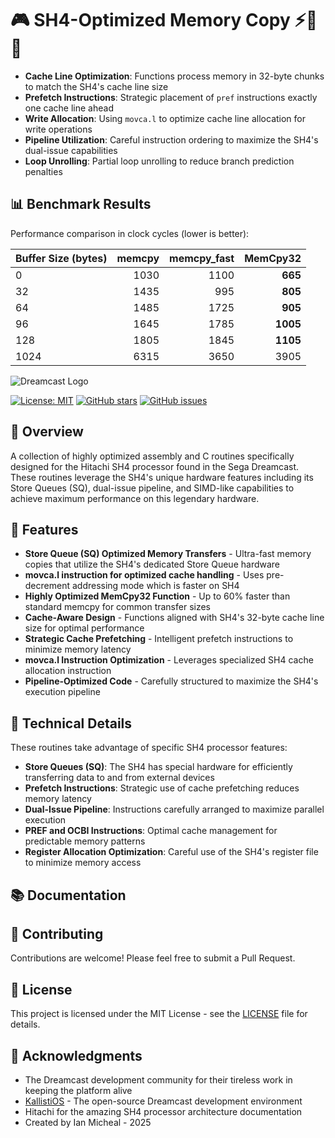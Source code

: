 # 🎮 SH4-Optimized Memory Copy ⚡🧠🔧

- **Cache Line Optimization**: Functions process memory in 32-byte chunks to match the SH4's cache line size
- **Prefetch Instructions**: Strategic placement of `pref` instructions exactly one cache line ahead
- **Write Allocation**: Using `movca.l` to optimize cache line allocation for write operations
- **Pipeline Utilization**: Careful instruction ordering to maximize the SH4's dual-issue capabilities
- **Loop Unrolling**: Partial loop unrolling to reduce branch prediction penalties

## 📊 Benchmark Results

Performance comparison in clock cycles (lower is better):

| Buffer Size (bytes) | memcpy | memcpy_fast | **MemCpy32** |
|---------------------|-------:|------------:|-------------:|
| 0                   |   1030 |        1100 |        **665** |
| 32                  |   1435 |         995 |        **805** |
| 64                  |   1485 |        1725 |        **905** |
| 96                  |   1645 |        1785 |       **1005** |
| 128                 |   1805 |        1845 |       **1105** |
| 1024                |   6315 |        3650 |        3905 |


![Dreamcast Logo](https://raw.githubusercontent.com/dreamcast-scene/resources/main/dreamcast_logo.png)

[![License: MIT](https://img.shields.io/badge/License-MIT-yellow.svg)](https://opensource.org/licenses/MIT)
[![GitHub stars](https://img.shields.io/github/stars/username/dreamcast-sh4-optimized.svg)](https://github.com/username/dreamcast-sh4-optimized/stargazers)
[![GitHub issues](https://img.shields.io/github/issues/username/dreamcast-sh4-optimized.svg)](https://github.com/username/dreamcast-sh4-optimized/issues)

## 📜 Overview

A collection of highly optimized assembly and C routines specifically designed for the Hitachi SH4 processor found in the Sega Dreamcast. These routines leverage the SH4's unique hardware features including its Store Queues (SQ), dual-issue pipeline, and SIMD-like capabilities to achieve maximum performance on this legendary hardware.

## 🚀 Features

- **Store Queue (SQ) Optimized Memory Transfers** - Ultra-fast memory copies that utilize the SH4's dedicated Store Queue hardware
- **movca.l instruction for optimized cache handling** - Uses pre-decrement addressing mode which is faster on SH4
- **Highly Optimized MemCpy32 Function** - Up to 60% faster than standard memcpy for common transfer sizes
- **Cache-Aware Design** - Functions aligned with SH4's 32-byte cache line size for optimal performance
- **Strategic Cache Prefetching** - Intelligent prefetch instructions to minimize memory latency
- **movca.l Instruction Optimization** - Leverages specialized SH4 cache allocation instruction
- **Pipeline-Optimized Code** - Carefully structured to maximize the SH4's execution pipeline

## 🔧 Technical Details

These routines take advantage of specific SH4 processor features:

- **Store Queues (SQ)**: The SH4 has special hardware for efficiently transferring data to and from external devices
- **Prefetch Instructions**: Strategic use of cache prefetching reduces memory latency
- **Dual-Issue Pipeline**: Instructions carefully arranged to maximize parallel execution
- **PREF and OCBI Instructions**: Optimal cache management for predictable memory patterns
- **Register Allocation Optimization**: Careful use of the SH4's register file to minimize memory access

## 📚 Documentation

## 🤝 Contributing

Contributions are welcome! Please feel free to submit a Pull Request.


## 📄 License

This project is licensed under the MIT License - see the [LICENSE](LICENSE) file for details.

## 🙏 Acknowledgments

- The Dreamcast development community for their tireless work in keeping the platform alive
- [KallistiOS](http://gamedev.allusion.net/softprj/kos/) - The open-source Dreamcast development environment
- Hitachi for the amazing SH4 processor architecture documentation
- Created by Ian Micheal - 2025
